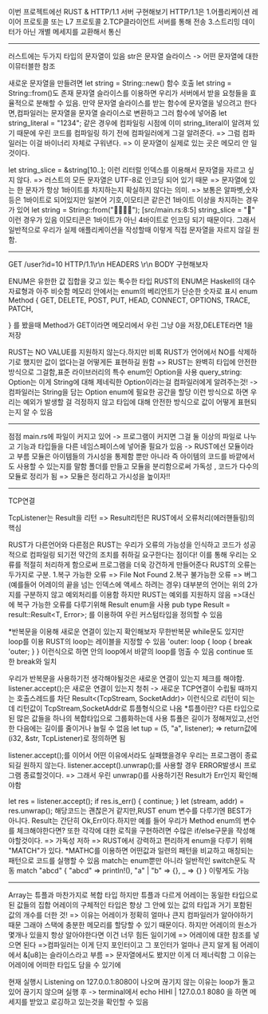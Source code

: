 이번 프로젝트에선
RUST & HTTP/1.1 서버 구현해보기
HTTP/1.1은
1.어플리케이션 레이어 프로토콜 또는 L7 프로토콜
2.TCP클라이언트 서버를 통해 전송
3.스트리밍 데이터가 아닌 개별 메세지를 교환해서 통신

----------------------------------------------------------------------------

러스트에는 두가지 타입의 문자열이 있음
str은 문자열 슬라이스 -> 어떤 문자열에 대한 이뮤터블한 참조

새로운 문자열을 만들려면 let string = String::new() 함수 호출
let string = String::from()도 존재
문자열 슬라이스를 이용하면 우리가 서버에서 받을 요청들을 효율적으로 분해할 수 있음.
만약 문자열 슬라이스를 받는 함수에 문자열을 넣으려고 한다면,컴파일러는 문자열을 문자열 슬라이스로 변환하고 그러 함수에 넣어줌
let string_literal = "1234"; 같은 경우에 컴파일링 시점에 이미 string_literal이 알려져 있기 때문에 우린 코드를 컴파일링 하기 전에 컴파일러에게 그걸 알려준다. => 그럼 컴파일러는 이걸 바이너리 자체로 구워낸다. => 이 문자열이 실제로 있는 곳은 메모리 안 일 것이다.

let string_slice = &string[10..]; 이런 리터럴 인덱스를 이용해서 문자열을 자르고 싶지 않다. => 러스트의 모든 문자열은 UTF-8로 인코딩 되어 있기 때문 => 문자열에 있는 한 문자가 항상 1바이트를 차지하는지 확실하지 않다는 의미. => 보통은 알파벳,숫자 등은 1바이트로 되어있지만 일본어 기호,이모티콘 같은건 1바이트 이상을 차지하는 경우가 있어 let string = String::from("🚚🎱👸🔥");  [src/main.rs:8:5] string_slice = "🚚" 이런 경우가 있음
이모티콘은 1바이트가 아닌 4바이트로 인코딩 되기 때문이다.
그래서 일반적으로 우리가 실제 애플리케이션을 작성할때 이렇게 직접 문자열을 자르지 않길 원함.

----------------------------------------------------------------------------

GET /user?id=10 HTTP/1.1\r\n
HEADERS \r\n
BODY
구현해보자

ENUM은 유한한 값 집합을 갖고 있는 툭수한 타입  RUST의 ENUM은 Haskell의 대수 자료형과 아주 비슷함
메모리 안에서는 enum의 베리언트가 단순한 숫자로 표시
enum Method {
    GET,
    DELETE,
    POST,
    PUT,
    HEAD,
    CONNECT,
    OPTIONS,
    TRACE,
    PATCH,
    
}
를 봤을때 Method가 GET이라면 메모리에서 우린 그냥 0을 저장,DELETE라면 1을 저장

RUST는 NO VALUE를 지원하지 않는다.하지만 비록 RUST가 언어에서 NO를 삭제하기로 했지만 값이 없다는걸 어떻게든 표현하길 원함 => RUST는 완벽히 타입에 안전한 방식으로 그걸함,표준 라이브러리의 특수 enum인 Option을 사용
query_string: Option<String>는 이게 String에 대해 제네릭한 Option이라는걸 컴파일러에게 알려주는것! -> 컴파일러는 String을 담는 Option enum에 필요한 공간을 할당
이런 방식으로 하면 우리는 예외가 발생할 걸 걱정하지 않고 타입에 대해 안전한 방식으로 값이 어떻게 표현되는지 알 수 있음

--------------------------------------------------------------------------------------------------------------------------------------------------------
점점 main.rs에 파일이 커지고 있어 -> 프로그램이 커지면 그걸 둘 이상의 파일로 나누고 기능과 타입들을 다른 네임스페이스에 넣어줄 필요가 있음 -> RUST에선 모듈이라고 부름 
모듈은 아이템들의 가시성을 통제함 뿐만 아니라 즉 아이템의 코드를 바깥에서도 사용할 수 있는지를 말함
폴더를 만들고 모듈을 분리함으로써 가독성 , 코드가 다수의 모듈로 정리가 됨 => 모듈은 정리하고 가시성을 높이자!!


--------------------------------------------------------------------------------------------------------------------------------------------------------
TCP연결

TcpListener는 Result을 리턴 => Result리턴은 RUST에서 오류처리(에러핸들링)의 핵심

RUST가 다른언어와 다른점은 RUST는 우리가 오류의 가능성을 인식하고 코드가 성공적으로 컴파일링 되기전 약간의 조치를 취하길 요구한다는 점이다! 이를 통해 우리는 오류를 적절히 처리하게 함으로써 프로그램을 더욱 강건하게 만들어준다
RUST의 오류는 두가지로 구분.
1.복구 가능한 오류 => File Not Found
2.복구 불가능한 오류 => 버그(예를들어 어레이의 끝을 넘는 인덱스에 액세스 하려는 경우)
대부분의 언어는 위의 2가지를 구분하지 않고 예외처리를 이용함 하지만 RUST는 예외를 지원하지 않음 =>대신에 복구 가능한 오류를 다루기위해 Result enum을 사용
pub type Result<T> = result::Result<T, Error>;
를 이용하여 우린 커스텀타입을 정의할 수 있음


*반복문을 이용해 새로운 연결이 있는지 확인해보자
무한반복문 while문도 있지만 loop를 이용
RUST의 loop는 레이블을 지정할 수 있음
'outer: loop {
            loop {
                break 'outer;
            }
        }
이런식으로 하면 안의 loop에서 바깥의 loop를 멈출 수 있음
continue 또한 break와 일치

우리가 반복문을 사용하기전 생각해야될것은 새로운 연결이 있는지 체크를 해야함.
listener.accept();은 새로운 연결이 있는지 청취 -> 새로운 TCP연결이 수립될 때까지는 호출스레드를 차단 Result<(TcpStream, SocketAddr)> 이런식으로 리턴이 되는데
리턴값이 TcpStream,SocketAddr로 튜플형식으로 나옴
    *튜플이란? 다른 타입으로 된 많은 값들을 하나의 복합타입으로 그룹화하는데 사용
    튜퓰은 길이가 정해져있고,선언한 다음에는 길이를 줄이거나 늘릴 수 없음
    let tup = (5, "a", listener); => return값에 (i32, &str, TcpListener)로 정의하면 됨


listener.accept();를 이어서 어떤 이유에서라도 실패했을경우 우리는 프로그램이 종료되길 원하지 않는다.
listener.accept().unwrap();를 사용할 경우 ERROR발생시 프로그램 종료할것이다. => 그래서 우린 unwrap()를 사용하기전 Result가 Err인지 확인해야함

let res = listener.accept();
if res.is_err() {
    continue;
}
let (stream, addr) = res.unwrap();
해당코드는 괜찮은거 같지만,RUST enum 변수를 다루기엔 BEST가 아니다. Result는 간단히 Ok,Err이다.하지만 예를 들어 우리가 Method enum의 변수를 체크해야한다면? 또한 각각에 대한 로직을 구현하려면 수많은 if/else구문을 작성해야할것이다. => 가독성 저하 => RUST에서 강력하고 편리하게 enum을 다루기 위해 "MATCH"가 있다.
*MATHC를 이용하면 어떤값과 일련의 패턴을 비교하고 매칭되는 패턴으로 코드를 실행할 수 있음
match는 enum뿐만 아니라 일반적인 switch문도 작동
match "abcd" {
                "abcd" => println!(),
                "a" | "b" => {},
                _ => {}
            }
이렇게도 가능

--------------------------------------------------------------------------------------------------------------------------------------------------------

Array는 튜플과 마찬가지로 복합 타입
하지만 튜플과 다르게 어레이는 동일한 타입으로 된 값들의 집합
어레이의 구체적인 타입은 항상 그 안에 있는 값의 타입과 거기 포함된 값의 개수를 더한 것! => 이유는 어레이가 정확히 얼마나 큰지 컴파일러가 알아야하기 때문 그래야 스택에 충분한 메모리를 할당할 수 있기 때문이다.
하지만 어레이의 원소가 몇개나 있을지 항상 알아야한다면 이건 너무 힘든 일이기에 => 어레이에 대한 참조를 넣으면 된다 =>컴파일러는 이게 단지 포인터이고 그 포인터가 얼마나 큰지 알게 됨
어레이에서 &[u8]는 슬라이스라고 부름 => 문자열에서도 봤지만 이게 더 제너릭함 그 이유는 어레이에 어떠한 타입도 담을 수 있기에

현재 실행시 Listening on 127.0.0.1:8080이 나오며 끊기지 않는 이유는 loop가 돌고 있어 끊기지 않으며 실행 후 -> terminal에서 echo HIHI | 127.0.0.1 8080 을 하면 메세지를 받았고 로깅하고 있는것을 확인할 수 있음